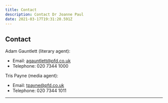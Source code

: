 ```yaml
---
title: Contact
description: Contact Dr Joanne Paul
date: 2021-03-17T19:31:20.591Z
---
```

## Contact

Adam Gauntlett (literary agent): 

* Email: [agauntlett@pfd.co.uk](mailto:agauntlett@pfd.co.uk) 
* Telephone: 020 7344 1000

Tris Payne (media agent): 

* Email: [tpayne@pfd.co.uk](mailto:tpayne@pfd.co.uk)
* Telephone: 020 7344 1011

- - -